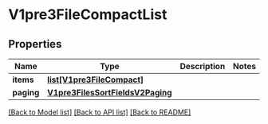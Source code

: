 # V1pre3FileCompactList

## Properties
Name | Type | Description | Notes
------------ | ------------- | ------------- | -------------
**items** | [**list[V1pre3FileCompact]**](V1pre3FileCompact.md) |  | 
**paging** | [**V1pre3FilesSortFieldsV2Paging**](V1pre3FilesSortFieldsV2Paging.md) |  | 

[[Back to Model list]](../README.md#documentation-for-models) [[Back to API list]](../README.md#documentation-for-api-endpoints) [[Back to README]](../README.md)

